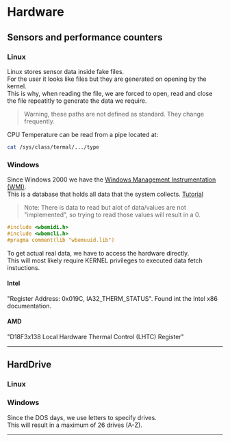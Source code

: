 # Hardware
## Sensors and performance counters
### Linux

<p>
Linux stores sensor data inside fake files.<br>For the user it looks like files but they are generated on opening by the kernel.<br>
This is why, when reading the file, we are forced to open, read and close the file repeatitly to generate the data we require.
</p>

> Warning, these paths are not defined as standard. They change frequently.

CPU Temperature can be read from a pipe located at:
```Bash
cat /sys/class/termal/.../type
```
### Windows

Since Windows 2000 we have the [Windows Management Instrumentation (WMI)](https://learn.microsoft.com/en-us/windows/win32/wmisdk/wmi-start-page).<br>
This is a database that holds all data that the system collects.
[Tutorial](https://learn.microsoft.com/en-us/windows/win32/wmisdk/accessing-performance-data-in-c--)

> Note: There is data to read but alot of data/values are not "implemented", so trying to read those values will result in a 0.

```C
#include <wbemidi.h>
#include <wbemcli.h>
#pragma comment(lib "wbemuuid.lib")
```

To get actual real data, we have to access the hardware directly.<br>
This will most likely require KERNEL privileges to executed data fetch instuctions.<br>

#### Intel
"Register Address: 0x019C, IA32_THERM_STATUS". Found int the Intel x86 documentation.

#### AMD
"D18F3x138 Local Hardware Thermal Control (LHTC) Register"

---





## HardDrive
### Linux
### Windows
Since the DOS days, we use letters to specify drives.<br>This will result in a maximum of 26 drives (A-Z).

---
